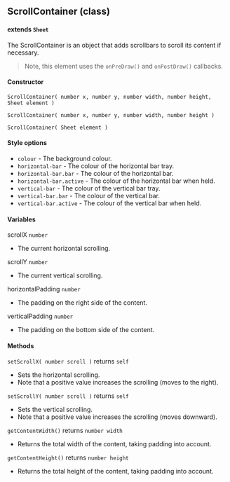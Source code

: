 
## ScrollContainer (class)

#### extends `Sheet`

The ScrollContainer is an object that adds scrollbars to scroll its content if necessary.

> Note, this element uses the `onPreDraw()` and `onPostDraw()` callbacks.

#### Constructor

`ScrollContainer( number x, number y, number width, number height, Sheet element )`

`ScrollContainer( number x, number y, number width, number height )`

`ScrollContainer( Sheet element )`

#### Style options

- `colour` - The background colour.
- `horizontal-bar` - The colour of the horizontal bar tray.
- `horizontal-bar.bar` - The colour of the horizontal bar.
- `horizontal-bar.active` - The colour of the horizontal bar when held.
- `vertical-bar` - The colour of the vertical bar tray.
- `vertical-bar.bar` - The colour of the vertical bar.
- `vertical-bar.active` - The colour of the vertical bar when held.

#### Variables

scrollX `number`

- The current horizontal scrolling.

scrollY `number`

- The current vertical scrolling.

horizontalPadding `number`

- The padding on the right side of the content.

verticalPadding `number`

- The padding on the bottom side of the content.

#### Methods

`setScrollX( number scroll )` returns `self`

- Sets the horizontal scrolling.
- Note that a positive value increases the scrolling (moves to the right).

`setScrollY( number scroll )` returns `self`

- Sets the vertical scrolling.
- Note that a positive value increases the scrolling (moves downward).

`getContentWidth()` returns `number width`

- Returns the total width of the content, taking padding into account.

`getContentHeight()` returns `number height`

- Returns the total height of the content, taking padding into account.
